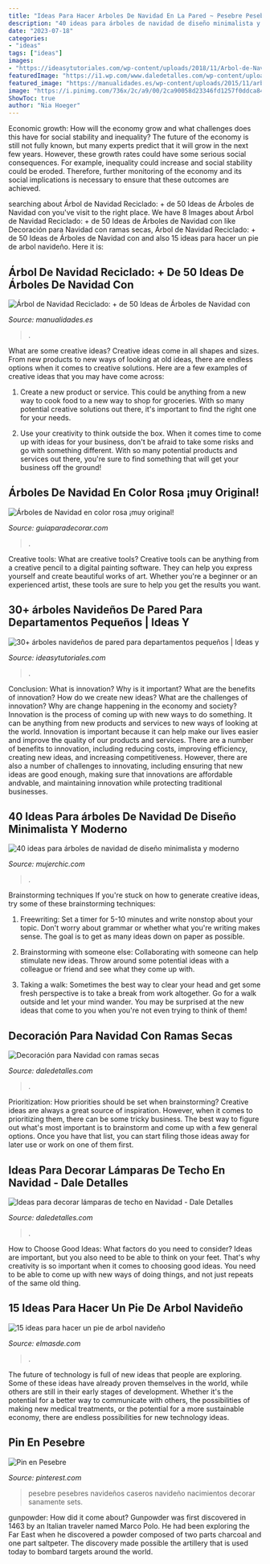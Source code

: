 ```yaml
---
title: "Ideas Para Hacer Arboles De Navidad En La Pared ~ Pesebre Pesebres Navideños Caseros Navideño Nacimientos Decorar Sanamente Sets"
description: "40 ideas para árboles de navidad de diseño minimalista y moderno"
date: "2023-07-18"
categories:
- "ideas"
tags: ["ideas"]
images:
- "https://ideasytutoriales.com/wp-content/uploads/2018/11/Arbol-de-Navidad-para-Pared-11.jpg"
featuredImage: "https://i1.wp.com/www.daledetalles.com/wp-content/uploads/2016/11/decorar-lamparas-de-techo-en-navidad7.jpg"
featured_image: "https://manualidades.es/wp-content/uploads/2015/11/arbol-de-navidad-reciclado-hecho-con-botellas-de-cristal-600x861.jpg"
image: "https://i.pinimg.com/736x/2c/a9/00/2ca90058d23346fd1257f0ddca84bc77--xmas-deco-emilio.jpg"
ShowToc: true
author: "Nia Hoeger"
---
```



Economic growth: How will the economy grow and what challenges does this have for social stability and inequality?
The future of the economy is still not fully known, but many experts predict that it will grow in the next few years. However, these growth rates could have some serious social consequences. For example, inequality could increase and social stability could be eroded. Therefore, further monitoring of the economy and its social implications is necessary to ensure that these outcomes are achieved.

	

		
searching about Árbol de Navidad Reciclado: + de 50 Ideas de Árboles de Navidad con you've visit to the right place. We have 8 Images about Árbol de Navidad Reciclado: + de 50 Ideas de Árboles de Navidad con like Decoración para Navidad con ramas secas, Árbol de Navidad Reciclado: + de 50 Ideas de Árboles de Navidad con and also 15 ideas para hacer un pie de arbol navideño. Here it is:
		
    
## Árbol De Navidad Reciclado: + De 50 Ideas De Árboles De Navidad Con

<img loading=lazy src="https://manualidades.es/wp-content/uploads/2015/11/arbol-de-navidad-reciclado-hecho-con-botellas-de-cristal-600x861.jpg" onerror="this.onerror=null;this.src='https://tse3.mm.bing.net/th?id=OIP.9xmEyA5eLvQMdyg6Rl06TwHaKo&amp;pid=15.1';" alt="Árbol de Navidad Reciclado: + de 50 Ideas de Árboles de Navidad con">

_Source: manualidades.es_

>. 

	

What are some creative ideas?
Creative ideas come in all shapes and sizes. From new products to new ways of looking at old ideas, there are endless options when it comes to creative solutions. Here are a few examples of creative ideas that you may have come across: 
1. Create a new product or service. This could be anything from a new way to cook food to a new way to shop for groceries. With so many potential creative solutions out there, it's important to find the right one for your needs. 

2. Use your creativity to think outside the box. When it comes time to come up with ideas for your business, don't be afraid to take some risks and go with something different. With so many potential products and services out there, you're sure to find something that will get your business off the ground! 


    
## Árboles De Navidad En Color Rosa ¡muy Original!

<img loading=lazy src="http://www.guiaparadecorar.com/wp-content/uploads/2017/11/arboles-de-navidad-rosados-13.jpg" onerror="this.onerror=null;this.src='https://tse3.mm.bing.net/th?id=OIP.seX1seZrIGnmNfJkAaW8mwHaJ4&amp;pid=15.1';" alt="Árboles de Navidad en color rosa ¡muy original!">

_Source: guiaparadecorar.com_

>. 

	

Creative tools: What are creative tools?
Creative tools can be anything from a creative pencil to a digital painting software. They can help you express yourself and create beautiful works of art. Whether you're a beginner or an experienced artist, these tools are sure to help you get the results you want.

    
## 30+ árboles Navideños De Pared Para Departamentos Pequeños | Ideas Y

<img loading=lazy src="https://ideasytutoriales.com/wp-content/uploads/2018/11/Arbol-de-Navidad-para-Pared-11.jpg" onerror="this.onerror=null;this.src='https://tse2.mm.bing.net/th?id=OIP.kR0yxfwECtw2b6ke63CNpgDIEs&amp;pid=15.1';" alt="30+ árboles navideños de pared para departamentos pequeños | Ideas y">

_Source: ideasytutoriales.com_

>. 

	

Conclusion: What is innovation? Why is it important? What are the benefits of innovation? How do we create new ideas? What are the challenges of innovation? Why are change happening in the economy and society?
Innovation is the process of coming up with new ways to do something. It can be anything from new products and services to new ways of looking at the world. Innovation is important because it can help make our lives easier and improve the quality of our products and services. There are a number of benefits to innovation, including reducing costs, improving efficiency, creating new ideas, and increasing competitiveness. However, there are also a number of challenges to innovating, including ensuring that new ideas are good enough, making sure that innovations are affordable andvable, and maintaining innovation while protecting traditional businesses.

    
## 40 Ideas Para árboles De Navidad De Diseño Minimalista Y Moderno

<img loading=lazy src="https://mujerchic.com/wp-content/uploads/2016/11/f18985f16344d6ed6f6e6bb7a64a0053.jpg" onerror="this.onerror=null;this.src='https://tse1.mm.bing.net/th?id=OIP.OQ78pmHk8EiE-Rsc30HZjQHaN0&amp;pid=15.1';" alt="40 ideas para árboles de navidad de diseño minimalista y moderno">

_Source: mujerchic.com_

>. 

	

Brainstorming techniques
If you're stuck on how to generate creative ideas, try some of these brainstorming techniques:
1. Freewriting: Set a timer for 5-10 minutes and write nonstop about your topic. Don't worry about grammar or whether what you're writing makes sense. The goal is to get as many ideas down on paper as possible.

2. Brainstorming with someone else: Collaborating with someone can help stimulate new ideas. Throw around some potential ideas with a colleague or friend and see what they come up with.

3. Taking a walk: Sometimes the best way to clear your head and get some fresh perspective is to take a break from work altogether. Go for a walk outside and let your mind wander. You may be surprised at the new ideas that come to you when you're not even trying to think of them!

    
## Decoración Para Navidad Con Ramas Secas

<img loading=lazy src="https://i0.wp.com/www.daledetalles.com/wp-content/uploads/2016/10/decoracion-con-ramas-secas4.jpg?resize=564%2C752" onerror="this.onerror=null;this.src='https://tse1.mm.bing.net/th?id=OIP.TsUXLCMkaIF2Y9EoIPDZjgHaJ4&amp;pid=15.1';" alt="Decoración para Navidad con ramas secas">

_Source: daledetalles.com_

>. 

	

Prioritization: How priorities should be set when brainstorming?
Creative ideas are always a great source of inspiration. However, when it comes to prioritizing them, there can be some tricky business. The best way to figure out what's most important is to brainstorm and come up with a few general options. Once you have that list, you can start filing those ideas away for later use or work on one of them first.

    
## Ideas Para Decorar Lámparas De Techo En Navidad - Dale Detalles

<img loading=lazy src="https://i1.wp.com/www.daledetalles.com/wp-content/uploads/2016/11/decorar-lamparas-de-techo-en-navidad7.jpg" onerror="this.onerror=null;this.src='https://tse1.mm.bing.net/th?id=OIP.tKt3UGfdQMbFQvrKAlWIZAHaLI&amp;pid=15.1';" alt="Ideas para decorar lámparas de techo en Navidad - Dale Detalles">

_Source: daledetalles.com_

>. 

	

How to Choose Good Ideas: What factors do you need to consider?
Ideas are important, but you also need to be able to think on your feet. That's why creativity is so important when it comes to choosing good ideas. You need to be able to come up with new ways of doing things, and not just repeats of the same old thing.

    
## 15 Ideas Para Hacer Un Pie De Arbol Navideño

<img loading=lazy src="http://elmasde.com/wp-content/uploads/2015/11/15-ideas-para-hacer-un-pie-de-arbol-navideño03.jpg" onerror="this.onerror=null;this.src='https://tse3.mm.bing.net/th?id=OIP.p12P69ZW294cUPUY3fzMMwHaLH&amp;pid=15.1';" alt="15 ideas para hacer un pie de arbol navideño">

_Source: elmasde.com_

>. 

	

The future of technology is full of new ideas that people are exploring. Some of these ideas have already proven themselves in the world, while others are still in their early stages of development. Whether it's the potential for a better way to communicate with others, the possibilities of making new medical treatments, or the potential for a more sustainable economy, there are endless possibilities for new technology ideas.

    
## Pin En Pesebre

<img loading=lazy src="https://i.pinimg.com/736x/2c/a9/00/2ca90058d23346fd1257f0ddca84bc77--xmas-deco-emilio.jpg" onerror="this.onerror=null;this.src='https://tse3.mm.bing.net/th?id=OIP.nEMtgVZ8TREz-8k1JAgizwHaJ4&amp;pid=15.1';" alt="Pin en Pesebre">

_Source: pinterest.com_

>pesebre pesebres navideños caseros navideño nacimientos decorar sanamente sets. 

	

gunpowder: How did it come about?
Gunpowder was first discovered in 1463 by an Italian traveler named Marco Polo. He had been exploring the Far East when he discovered a powder composed of two parts charcoal and one part saltpeter. The discovery made possible the artillery that is used today to bombard targets around the world.

